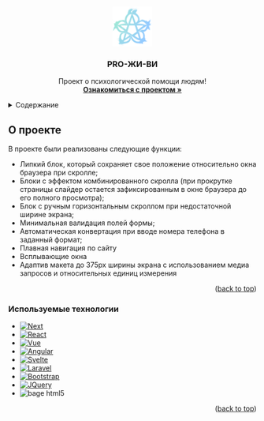 <a name="readme-top"></a>

<!-- PROJECT LOGO -->
<br />
<div align="center">
  <a href="https://github.com/Astahovilya/pro">
    <img src="img/logo.svg" alt="Logo" width="80" height="80">
  </a>

  <h3 align="center">PRO-ЖИ-ВИ</h3>

  <p align="center">
    Проект о психологической помощи людям!
    <br />
    <a href="https://astahovilya.github.io/pro/"><strong>Ознакомиться с проектом »</strong></a>
  </p>
</div>



<!-- TABLE OF CONTENTS -->
<details>
  <summary>Содержание</summary>
  <ol>
    <li>
      <a href="#about-the-project">О проекте</a>
      <ul>
        <li><a href="#built-with">Используемые технологии</a></li>
      </ul>
    </li>
  </ol>
</details>



<!-- ABOUT THE PROJECT -->
## О проекте

В проекте были реализованы следующие функции:
* Липкий блок, который сохраняет свое положение относительно окна браузера при скролле;
* Блоки с эффектом комбинированного скролла (при прокрутке страницы слайдер остается зафиксированным в окне браузера до его полного просмотра);
* Блок с ручным горизонтальным скроллом при недостаточной ширине экрана;
* Минимальная валидация полей формы;
* Автоматическая конвертация при вводе номера телефона в заданный формат;
* Плавная навигация по сайту
* Всплывающие окна
* Адаптив макета до 375px ширины экрана с использованием медиа запросов и относительных единиц измерения 

<p align="right">(<a href="#readme-top">back to top</a>)</p>



### Используемые технологии

* [![Next][Next.js]][Next-url]
* [![React][React.js]][React-url]
* [![Vue][Vue.js]][Vue-url]
* [![Angular][Angular.io]][Angular-url]
* [![Svelte][Svelte.dev]][Svelte-url]
* [![Laravel][Laravel.com]][Laravel-url]
* [![Bootstrap][Bootstrap.com]][Bootstrap-url]
* [![JQuery][JQuery.com]][JQuery-url]
* <img src="https://yandex.ru/images/search?text=html&pos=2&type=clipart&isize=small&rpt=simage&img_url=https%3A%2F%2Fworld-it.ro%2Fimages%2Flogo_html.png&lr=14" alt="bage html5"></img>

<p align="right">(<a href="#readme-top">back to top</a>)</p>

<!-- MARKDOWN LINKS & IMAGES -->
<!-- https://www.markdownguide.org/basic-syntax/#reference-style-links -->
[contributors-shield]: https://img.shields.io/github/contributors/othneildrew/Best-README-Template.svg?style=for-the-badge
[contributors-url]: https://github.com/othneildrew/Best-README-Template/graphs/contributors
[forks-shield]: https://img.shields.io/github/forks/othneildrew/Best-README-Template.svg?style=for-the-badge
[forks-url]: https://github.com/othneildrew/Best-README-Template/network/members
[stars-shield]: https://img.shields.io/github/stars/othneildrew/Best-README-Template.svg?style=for-the-badge
[stars-url]: https://github.com/othneildrew/Best-README-Template/stargazers
[issues-shield]: https://img.shields.io/github/issues/othneildrew/Best-README-Template.svg?style=for-the-badge
[issues-url]: https://github.com/othneildrew/Best-README-Template/issues
[license-shield]: https://img.shields.io/github/license/othneildrew/Best-README-Template.svg?style=for-the-badge
[license-url]: https://github.com/othneildrew/Best-README-Template/blob/master/LICENSE.txt
[linkedin-shield]: https://img.shields.io/badge/-LinkedIn-black.svg?style=for-the-badge&logo=linkedin&colorB=555
[linkedin-url]: https://linkedin.com/in/othneildrew
[product-screenshot]: images/screenshot.png
[Next.js]: https://img.shields.io/badge/next.js-000000?style=for-the-badge&logo=nextdotjs&logoColor=white
[Next-url]: https://nextjs.org/
[React.js]: https://img.shields.io/badge/React-20232A?style=for-the-badge&logo=react&logoColor=61DAFB
[React-url]: https://reactjs.org/
[Vue.js]: https://img.shields.io/badge/Vue.js-35495E?style=for-the-badge&logo=vuedotjs&logoColor=4FC08D
[Vue-url]: https://vuejs.org/
[Angular.io]: https://img.shields.io/badge/Angular-DD0031?style=for-the-badge&logo=angular&logoColor=white
[Angular-url]: https://angular.io/
[Svelte.dev]: https://img.shields.io/badge/Svelte-4A4A55?style=for-the-badge&logo=svelte&logoColor=FF3E00
[Svelte-url]: https://svelte.dev/
[Laravel.com]: https://img.shields.io/badge/Laravel-FF2D20?style=for-the-badge&logo=laravel&logoColor=white
[Laravel-url]: https://laravel.com
[Bootstrap.com]: https://img.shields.io/badge/Bootstrap-563D7C?style=for-the-badge&logo=bootstrap&logoColor=white
[Bootstrap-url]: https://getbootstrap.com
[JQuery.com]: https://img.shields.io/badge/jQuery-0769AD?style=for-the-badge&logo=jquery&logoColor=white
[JQuery-url]: https://jquery.com 
